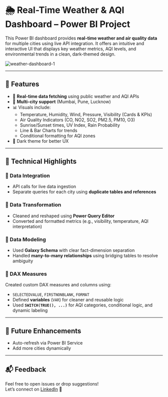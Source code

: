 # 🌦️ Real-Time Weather & AQI Dashboard – Power BI Project

This Power BI dashboard provides **real-time weather and air quality data** for multiple cities using live API integration. It offers an intuitive and interactive UI that displays key weather metrics, AQI levels, and environmental trends in a clean, dark-themed design.

![weather-dashboard-1](https://github.com/user-attachments/assets/91ee22ff-21c1-443f-a28a-16db14b7fb85)

---

## 🚀 Features
- 🔄 **Real-time data fetching** using public weather and AQI APIs  
- 🌇 **Multi-city support** (Mumbai, Pune, Lucknow)  
- 📊 Visuals include:  
  - Temperature, Humidity, Wind, Pressure, Visibility (Cards & KPIs)  
  - Air Quality Indicators (CO, NO2, SO2, PM2.5, PM10, O3)  
  - Sunrise/Sunset times, UV Index, Rain Probability  
  - Line & Bar Charts for trends  
  - Conditional formatting for AQI zones  
- 🌌 Dark theme for better UX  

---

## 🧠 Technical Highlights

### 🔗 Data Integration
- API calls for live data ingestion  
- Separate queries for each city using **duplicate tables and references**

### 🔧 Data Transformation
- Cleaned and reshaped using **Power Query Editor**  
- Converted and formatted metrics (e.g., visibility, temperature, AQI interpretation)

### 🧩 Data Modeling
- Used **Galaxy Schema** with clear fact-dimension separation  
- Handled **many-to-many relationships** using bridging tables to resolve ambiguity

### 🧮 DAX Measures
Created custom DAX measures and columns using:
- `SELECTEDVALUE`, `FIRSTNONBLANK`, `FORMAT`  
- Defined **variables** (`VAR`) for cleaner and reusable logic  
- Used **`SWITCH(TRUE(), ...)`** for AQI categories, conditional logic, and dynamic labeling  

---

## 📌 Future Enhancements
- Auto-refresh via Power BI Service  
- Add more cities dynamically  

---

## 📬 Feedback
Feel free to open issues or drop suggestions!  
Let’s connect on [LinkedIn](https://www.linkedin.com/in/munazzabhombal/) 🚀

